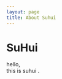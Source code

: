 ```yaml
---
layout: page
title: About Suhui
---
```

# SuHui

<div id="autotype">

hello,<br />
this is suhui .<br />
</div>
<script>
$.fn.autotype = function() {
            var $tt = $(this);
            var str = $tt.html();
            var index = 0;
            $(this).html('');
            var timer = setInterval(function() {

                var current = str.substr(index, 1);
                if (current == '<')
                    index = str.indexOf('>', index) + 1;
                else
                    index++;


                $tt.html(str.substring(0, index) + (index & 1 ? '_' : ''));

                if (index > str.length){
                    clearInterval(timer);
                }
            }, 55);
    };
$("#autotype").autotype();
</script>